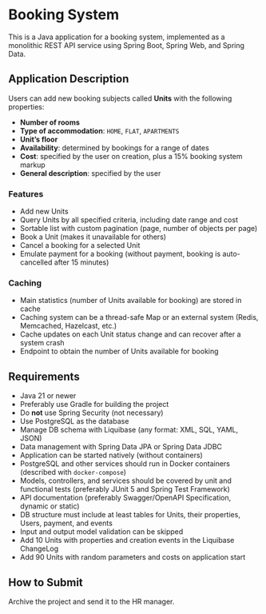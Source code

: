 # Booking System

This is a Java application for a booking system, implemented as a monolithic REST API service using Spring Boot, Spring Web, and Spring Data.

## Application Description

Users can add new booking subjects called **Units** with the following properties:

- **Number of rooms**
- **Type of accommodation**: `HOME`, `FLAT`, `APARTMENTS`
- **Unit’s floor**
- **Availability**: determined by bookings for a range of dates
- **Cost**: specified by the user on creation, plus a 15% booking system markup
- **General description**: specified by the user

### Features

- Add new Units
- Query Units by all specified criteria, including date range and cost
- Sortable list with custom pagination (page, number of objects per page)
- Book a Unit (makes it unavailable for others)
- Cancel a booking for a selected Unit
- Emulate payment for a booking (without payment, booking is auto-cancelled after 15 minutes)

### Caching

- Main statistics (number of Units available for booking) are stored in cache
- Caching system can be a thread-safe Map or an external system (Redis, Memcached, Hazelcast, etc.)
- Cache updates on each Unit status change and can recover after a system crash
- Endpoint to obtain the number of Units available for booking

## Requirements

- Java 21 or newer
- Preferably use Gradle for building the project
- Do **not** use Spring Security (not necessary)
- Use PostgreSQL as the database
- Manage DB schema with Liquibase (any format: XML, SQL, YAML, JSON)
- Data management with Spring Data JPA or Spring Data JDBC
- Application can be started natively (without containers)
- PostgreSQL and other services should run in Docker containers (described with `docker-compose`)
- Models, controllers, and services should be covered by unit and functional tests (preferably JUnit 5 and Spring Test Framework)
- API documentation (preferably Swagger/OpenAPI Specification, dynamic or static)
- DB structure must include at least tables for Units, their properties, Users, payment, and events
- Input and output model validation can be skipped
- Add 10 Units with properties and creation events in the Liquibase ChangeLog
- Add 90 Units with random parameters and costs on application start

## How to Submit

Archive the project and send it to the HR manager.

